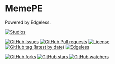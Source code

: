 # MemePE
Powered by Edgeless.

[![Studios](https://img.shields.io/badge/Made%20by-Red%20Cookie%20Studios-orange?style=for-the-badge&logo=bilibili)](https://space.bilibili.com/490598582)

[![GitHub Issues](https://img.shields.io/github/issues/Cookie987/HMCL_meme?logo=github&style=flat-square)](https://https://github.com/Cookie987/HMCL_meme/issues)      [![GitHub Pull requests](https://img.shields.io/github/issues-pr/Cookie987/HMCL_meme?logo=github&style=flat-square)](https://github.com/Cookie987/HMCL_meme/pulls)     [![License](https://img.shields.io/static/v1?label=License&message=MPL-2.0&color=0093DD&style=flat-square&logo=Mozilla)](https://www.gnu.org/licenses/gpl-3.0-standalone.html)       [![GitHub tag (latest by date)](https://img.shields.io/github/v/tag/Cookie987/MemePE?label=Latest%20version&style=flat-square)](https://github.com/MemePE/releases)      [![Edgeless](https://img.shields.io/static/v1?label=Powered%20by&message=Edgeless&color=db2331&style=flat-square&logo=)](https://github.com/EdgelessPE/Edgeless)
   

[![GitHub forks](https://img.shields.io/github/forks/Cookie987/HMCL_meme?style=social)](https://github.com/Cooie987/HMCL_meme/fork)    [![GitHub stars](https://img.shields.io/github/stars/Cookie987/MemePE?style=social)    ![GitHub watchers](https://img.shields.io/github/watchers/Cookie987/MemePE?style=social)](https://github.com/Cookie987/MemePE/)
